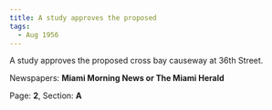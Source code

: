 ```yaml
---  
title: A study approves the proposed  
tags:  
  - Aug 1956  
---  
```

  
A study approves the proposed cross bay causeway at 36th Street.  
  
Newspapers: **Miami Morning News or The Miami Herald**  
  
Page: **2**, Section: **A** 
